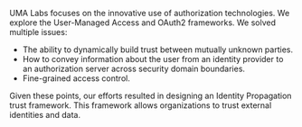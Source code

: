 UMA Labs focuses on the innovative use of authorization technologies. We explore the User-Managed Access and OAuth2 frameworks. We solved multiple issues:

* The ability to dynamically build trust between mutually unknown parties.
* How to convey information about the user from an identity provider to an authorization server across security domain boundaries.
* Fine-grained access control.

Given these points, our efforts resulted in designing an Identity Propagation trust framework. This framework allows organizations to trust external identities and data.
